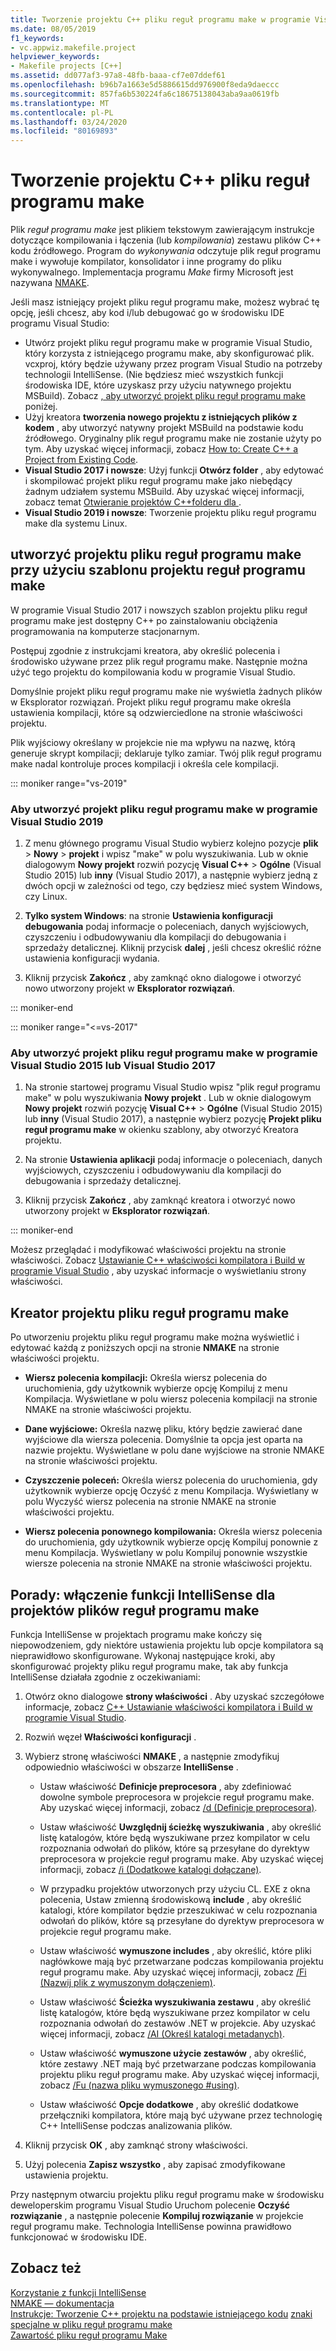 ```yaml
---
title: Tworzenie projektu C++ pliku reguł programu make w programie Visual Studio
ms.date: 08/05/2019
f1_keywords:
- vc.appwiz.makefile.project
helpviewer_keywords:
- Makefile projects [C++]
ms.assetid: dd077af3-97a8-48fb-baaa-cf7e07ddef61
ms.openlocfilehash: b96b7a1663e5d5886615dd976900f8eda9daeccc
ms.sourcegitcommit: 857fa6b530224fa6c18675138043aba9aa0619fb
ms.translationtype: MT
ms.contentlocale: pl-PL
ms.lasthandoff: 03/24/2020
ms.locfileid: "80169893"
---
```

# <a name="create-a-c-makefile-project"></a>Tworzenie projektu C++ pliku reguł programu make

Plik *reguł programu make* jest plikiem tekstowym zawierającym instrukcje dotyczące kompilowania i łączenia (lub *kompilowania*) zestawu plików C++ kodu źródłowego. Program do *wykonywania* odczytuje plik reguł programu make i wywołuje kompilator, konsolidator i inne programy do pliku wykonywalnego. Implementacja programu *Make* firmy Microsoft jest nazywana [NMAKE](nmake-reference.md).

Jeśli masz istniejący projekt pliku reguł programu make, możesz wybrać tę opcję, jeśli chcesz, aby kod i/lub debugować go w środowisku IDE programu Visual Studio:

- Utwórz projekt pliku reguł programu make w programie Visual Studio, który korzysta z istniejącego programu make, aby skonfigurować plik. vcxproj, który będzie używany przez program Visual Studio na potrzeby technologii IntelliSense. (Nie będziesz mieć wszystkich funkcji środowiska IDE, które uzyskasz przy użyciu natywnego projektu MSBuild). Zobacz [, aby utworzyć projekt pliku reguł programu make](#create_a_makefile_project) poniżej.
- Użyj kreatora **tworzenia nowego projektu z istniejących plików z kodem** , aby utworzyć natywny projekt MSBuild na podstawie kodu źródłowego. Oryginalny plik reguł programu make nie zostanie użyty po tym. Aby uzyskać więcej informacji, zobacz [How to: Create C++ a Project from Existing Code](../how-to-create-a-cpp-project-from-existing-code.md).
- **Visual Studio 2017 i nowsze**: Użyj funkcji **Otwórz folder** , aby edytować i skompilować projekt pliku reguł programu make jako niebędący żadnym udziałem systemu MSBuild. Aby uzyskać więcej informacji, zobacz temat [Otwieranie projektów C++folderu dla ](../open-folder-projects-cpp.md).
- **Visual Studio 2019 i nowsze**: Tworzenie projektu pliku reguł programu make dla systemu Linux.

## <a name="a-namecreate_a_makefile_project-to-create-a-makefile-project-with-the-makefile-project-template"></a><a name="create_a_makefile_project"> utworzyć projektu pliku reguł programu make przy użyciu szablonu projektu reguł programu make

W programie Visual Studio 2017 i nowszych szablon projektu pliku reguł programu make jest dostępny C++ po zainstalowaniu obciążenia programowania na komputerze stacjonarnym.

Postępuj zgodnie z instrukcjami kreatora, aby określić polecenia i środowisko używane przez plik reguł programu make. Następnie można użyć tego projektu do kompilowania kodu w programie Visual Studio.

Domyślnie projekt pliku reguł programu make nie wyświetla żadnych plików w Eksplorator rozwiązań. Projekt pliku reguł programu make określa ustawienia kompilacji, które są odzwierciedlone na stronie właściwości projektu.

Plik wyjściowy określany w projekcie nie ma wpływu na nazwę, którą generuje skrypt kompilacji; deklaruje tylko zamiar. Twój plik reguł programu make nadal kontroluje proces kompilacji i określa cele kompilacji.

::: moniker range="vs-2019"

### <a name="to-create-a-makefile-project-in-visual-studio-2019"></a>Aby utworzyć projekt pliku reguł programu make w programie Visual Studio 2019

1. Z menu głównego programu Visual Studio wybierz kolejno pozycje **plik** > **Nowy** > **projekt** i wpisz "make" w polu wyszukiwania. Lub w oknie dialogowym **Nowy projekt** rozwiń pozycję **Visual C++**  > **Ogólne** (Visual Studio 2015) lub **inny** (Visual Studio 2017), a następnie wybierz jedną z dwóch opcji w zależności od tego, czy będziesz mieć system Windows, czy Linux.

1. **Tylko system Windows**: na stronie **Ustawienia konfiguracji debugowania** podaj informacje o poleceniach, danych wyjściowych, czyszczeniu i odbudowywaniu dla kompilacji do debugowania i sprzedaży detalicznej. Kliknij przycisk **dalej** , jeśli chcesz określić różne ustawienia konfiguracji wydania.

1. Kliknij przycisk **Zakończ** , aby zamknąć okno dialogowe i otworzyć nowo utworzony projekt w **Eksplorator rozwiązań**.

::: moniker-end

::: moniker range="<=vs-2017"

### <a name="to-create-a-makefile-project-in-visual-studio-2015-or-visual-studio-2017"></a>Aby utworzyć projekt pliku reguł programu make w programie Visual Studio 2015 lub Visual Studio 2017

1. Na stronie startowej programu Visual Studio wpisz "plik reguł programu make" w polu wyszukiwania **Nowy projekt** . Lub w oknie dialogowym **Nowy projekt** rozwiń pozycję **Visual C++**  > **Ogólne** (Visual Studio 2015) lub **inny** (Visual Studio 2017), a następnie wybierz pozycję **Projekt pliku reguł programu make** w okienku szablony, aby otworzyć Kreatora projektu.

1. Na stronie **Ustawienia aplikacji** podaj informacje o poleceniach, danych wyjściowych, czyszczeniu i odbudowywaniu dla kompilacji do debugowania i sprzedaży detalicznej.

1. Kliknij przycisk **Zakończ** , aby zamknąć kreatora i otworzyć nowo utworzony projekt w **Eksplorator rozwiązań**.

::: moniker-end

Możesz przeglądać i modyfikować właściwości projektu na stronie właściwości. Zobacz [Ustawianie C++ właściwości kompilatora i Build w programie Visual Studio](../working-with-project-properties.md) , aby uzyskać informacje o wyświetlaniu strony właściwości.

## <a name="makefile-project-wizard"></a>Kreator projektu pliku reguł programu make

Po utworzeniu projektu pliku reguł programu make można wyświetlić i edytować każdą z poniższych opcji na stronie **NMAKE** na stronie właściwości projektu.

- **Wiersz polecenia kompilacji:** Określa wiersz polecenia do uruchomienia, gdy użytkownik wybierze opcję Kompiluj z menu Kompilacja. Wyświetlane w polu wiersz polecenia kompilacji na stronie NMAKE na stronie właściwości projektu.

- **Dane wyjściowe:** Określa nazwę pliku, który będzie zawierać dane wyjściowe dla wiersza polecenia. Domyślnie ta opcja jest oparta na nazwie projektu. Wyświetlane w polu dane wyjściowe na stronie NMAKE na stronie właściwości projektu.

- **Czyszczenie poleceń:** Określa wiersz polecenia do uruchomienia, gdy użytkownik wybierze opcję Oczyść z menu Kompilacja. Wyświetlany w polu Wyczyść wiersz polecenia na stronie NMAKE na stronie właściwości projektu.

- **Wiersz polecenia ponownego kompilowania:** Określa wiersz polecenia do uruchomienia, gdy użytkownik wybierze opcję Kompiluj ponownie z menu Kompilacja. Wyświetlany w polu Kompiluj ponownie wszystkie wiersze polecenia na stronie NMAKE na stronie właściwości projektu.

## <a name="how-to-enable-intellisense-for-makefile-projects"></a>Porady: włączenie funkcji IntelliSense dla projektów plików reguł programu make

Funkcja IntelliSense w projektach programu make kończy się niepowodzeniem, gdy niektóre ustawienia projektu lub opcje kompilatora są nieprawidłowo skonfigurowane. Wykonaj następujące kroki, aby skonfigurować projekty pliku reguł programu make, tak aby funkcja IntelliSense działała zgodnie z oczekiwaniami:

1. Otwórz okno dialogowe **strony właściwości** . Aby uzyskać szczegółowe informacje, zobacz [ C++ Ustawianie właściwości kompilatora i Build w programie Visual Studio](../working-with-project-properties.md).

1. Rozwiń węzeł **Właściwości konfiguracji** .

1. Wybierz stronę właściwości **NMAKE** , a następnie zmodyfikuj odpowiednio właściwości w obszarze **IntelliSense** .

   - Ustaw właściwość **Definicje preprocesora** , aby zdefiniować dowolne symbole preprocesora w projekcie reguł programu make. Aby uzyskać więcej informacji, zobacz [/d (Definicje preprocesora)](d-preprocessor-definitions.md).

   - Ustaw właściwość **Uwzględnij ścieżkę wyszukiwania** , aby określić listę katalogów, które będą wyszukiwane przez kompilator w celu rozpoznania odwołań do plików, które są przesyłane do dyrektyw preprocesora w projekcie reguł programu make. Aby uzyskać więcej informacji, zobacz [/i (Dodatkowe katalogi dołączane)](i-additional-include-directories.md).

   - W przypadku projektów utworzonych przy użyciu CL. EXE z okna polecenia, Ustaw zmienną środowiskową **include** , aby określić katalogi, które kompilator będzie przeszukiwać w celu rozpoznania odwołań do plików, które są przesyłane do dyrektyw preprocesora w projekcie reguł programu make.

   - Ustaw właściwość **wymuszone includes** , aby określić, które pliki nagłówkowe mają być przetwarzane podczas kompilowania projektu reguł programu make. Aby uzyskać więcej informacji, zobacz [/Fi (Nazwij plik z wymuszonym dołączeniem)](fi-name-forced-include-file.md).

   - Ustaw właściwość **Ścieżka wyszukiwania zestawu** , aby określić listę katalogów, które będą wyszukiwane przez kompilator w celu rozpoznania odwołań do zestawów .NET w projekcie. Aby uzyskać więcej informacji, zobacz [/AI (Określ katalogi metadanych)](ai-specify-metadata-directories.md).

   - Ustaw właściwość **wymuszone użycie zestawów** , aby określić, które zestawy .NET mają być przetwarzane podczas kompilowania projektu pliku reguł programu make. Aby uzyskać więcej informacji, zobacz [/Fu (nazwa pliku wymuszonego #using)](fu-name-forced-hash-using-file.md).

   - Ustaw właściwość **Opcje dodatkowe** , aby określić dodatkowe przełączniki kompilatora, które mają być używane przez technologię C++ IntelliSense podczas analizowania plików.

1. Kliknij przycisk **OK** , aby zamknąć strony właściwości.

1. Użyj polecenia **Zapisz wszystko** , aby zapisać zmodyfikowane ustawienia projektu.

Przy następnym otwarciu projektu pliku reguł programu make w środowisku deweloperskim programu Visual Studio Uruchom polecenie **Oczyść rozwiązanie** , a następnie polecenie **Kompiluj rozwiązanie** w projekcie reguł programu make. Technologia IntelliSense powinna prawidłowo funkcjonować w środowisku IDE.

## <a name="see-also"></a>Zobacz też

[Korzystanie z funkcji IntelliSense](/visualstudio/ide/using-intellisense)<br>
[NMAKE — dokumentacja](nmake-reference.md)<br>
[Instrukcje: Tworzenie C++ projektu na podstawie istniejącego kodu](../how-to-create-a-cpp-project-from-existing-code.md)
[znaki specjalne w pliku reguł programu make](special-characters-in-a-makefile.md)<br/>
[Zawartość pliku reguł programu Make](contents-of-a-makefile.md)<br/>
